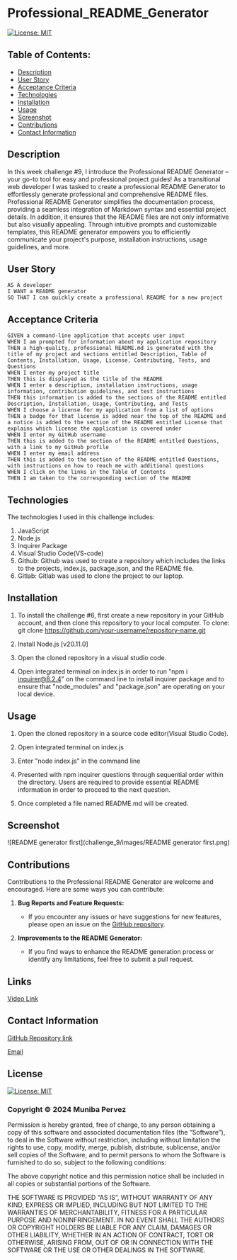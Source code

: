 # Professional_README_Generator

 [![License: MIT](https://img.shields.io/badge/License-MIT-yellow.svg)](https://opensource.org/licenses/MIT)

## Table of Contents:
- [Description](#description)
- [User Story](#user-story)
- [Acceptance Criteria](#acceptance-criteria)
- [Technologies](#technologies)
- [Installation](#installation)
- [Usage](#usage)
- [Screenshot](#screenshot)
- [Contributions](#contributions)
- [Contact Information](#contact-information)

## Description
In this week challenge #9, I introduce the Professional README Generator – your go-to tool for easy and professional project guides!  As a transitional web developer I was tasked to create a professional README Generator to effortlessly generate professional and comprehensive README files. Professional README Generator simplifies the documentation process, providing a seamless integration of Markdown syntax and essential project details. In addition, it ensures that the README files are not only informative but also visually appealing. Through intuitive prompts and customizable templates, this README generator empowers you to efficiently communicate your project's purpose, installation instructions, usage guidelines, and more. 

## User Story
```
AS A developer
I WANT a README generator
SO THAT I can quickly create a professional README for a new project
```

## Acceptance Criteria
```
GIVEN a command-line application that accepts user input
WHEN I am prompted for information about my application repository
THEN a high-quality, professional README.md is generated with the title of my project and sections entitled Description, Table of Contents, Installation, Usage, License, Contributing, Tests, and Questions
WHEN I enter my project title
THEN this is displayed as the title of the README
WHEN I enter a description, installation instructions, usage information, contribution guidelines, and test instructions
THEN this information is added to the sections of the README entitled Description, Installation, Usage, Contributing, and Tests
WHEN I choose a license for my application from a list of options
THEN a badge for that license is added near the top of the README and a notice is added to the section of the README entitled License that explains which license the application is covered under
WHEN I enter my GitHub username
THEN this is added to the section of the README entitled Questions, with a link to my GitHub profile
WHEN I enter my email address
THEN this is added to the section of the README entitled Questions, with instructions on how to reach me with additional questions
WHEN I click on the links in the Table of Contents
THEN I am taken to the corresponding section of the README
```

## Technologies
The technologies I used in this challenge includes:
1. JavaScript 
2. Node.js
3. Inquirer Package
4. Visual Studio Code(VS-code)
5. Github: Github was used to create a repository which includes the links to the projects, index.js, package.json, and the README file.
6. Gitlab: Gitlab was used to clone the project to our laptop.

## Installation

1. To install the challenge #6, first create a new repository in your GitHub account, and then clone this repository to your local computer.
  To clone: git clone https://github.com/your-username/repository-name.git

3. Install Node.js [v20.11.0]

4. Open the cloned repository in a visual studio code.

5. Open integrated terminal on index.js in order to run "npm i inquirer@8.2.4" on the command line to install inquirer package and to ensure that "node_modules" and "package.json" are operating on your local device.

## Usage

1. Open the cloned repository in a source code editor(Visual Studio Code).

2. Open integrated terminal on index.js

3. Enter "node index.js" in the command line

4. Presented with npm inquirer questions through sequential order within the directory. Users are required to provide essential README information in order to proceed to the next question.

5. Once completed a file named README.md will be created.

## Screenshot

 ![README generator first](challenge_9/images/README generator first.png) 
 
## Contributions
Contributions to the Professional README Generator are welcome and encouraged. Here are some ways you can contribute:

1. **Bug Reports and Feature Requests:**
   - If you encounter any issues or have suggestions for new features, please open an issue on the [GitHub repository](https://github.com/MunibaP/Professional_README_Generator).

2. **Improvements to the README Generator:**
   - If you find ways to enhance the README generation process or identify any limitations, feel free to submit a pull request.
  
## Links

[Video Link](https://drive.google.com/file/d/1GSLAJyMBoDe1sy2nq6ztsi_SH06sjJFE/view?usp=drive_link)

## Contact Information

[GitHub Repository link](https://github.com/MunibaP/Professional_README_Generator)

[Email](munibapervez596@gmail.com)

## License

[![License: MIT](https://img.shields.io/badge/License-MIT-yellow.svg)](https://opensource.org/licenses/MIT)

### Copyright © 2024 Muniba Pervez

Permission is hereby granted, free of charge, to any person obtaining a copy of this software and associated documentation files (the “Software”), to deal in the Software without restriction, including without limitation the rights to use, copy, modify, merge, publish, distribute, sublicense, and/or sell copies of the Software, and to permit persons to whom the Software is furnished to do so, subject to the following conditions:

The above copyright notice and this permission notice shall be included in all copies or substantial portions of the Software.

THE SOFTWARE IS PROVIDED “AS IS”, WITHOUT WARRANTY OF ANY KIND, EXPRESS OR IMPLIED, INCLUDING BUT NOT LIMITED TO THE WARRANTIES OF MERCHANTABILITY, FITNESS FOR A PARTICULAR PURPOSE AND NONINFRINGEMENT. IN NO EVENT SHALL THE AUTHORS OR COPYRIGHT HOLDERS BE LIABLE FOR ANY CLAIM, DAMAGES OR OTHER LIABILITY, WHETHER IN AN ACTION OF CONTRACT, TORT OR OTHERWISE, ARISING FROM, OUT OF OR IN CONNECTION WITH THE SOFTWARE OR THE USE OR OTHER DEALINGS IN THE SOFTWARE.

